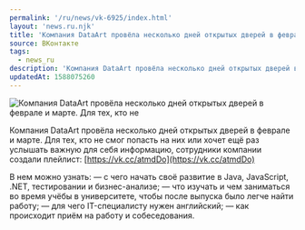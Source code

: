 ```yaml
---
permalink: '/ru/news/vk-6925/index.html'
layout: 'news.ru.njk'
title: 'Компания DataArt провёла несколько дней открытых дверей в феврале и марте'
source: ВКонтакте
tags:
  - news_ru
description: 'Компания DataArt провёла несколько дней открытых дверей в феврале и марте'
updatedAt: 1588075260
---
```

![Компания DataArt провёла несколько дней открытых дверей в феврале и марте. Для тех, кто не](https://sun9-40.userapi.com/impg/gqGEI5-rigYVkqjaxpU3C-bETpEsULDBtzGnVQ/TqendKuQT20.jpg?size=602x360&quality=96&proxy=1&sign=9d0f7cc721b3d82aa42be5a73b0ae5c6&c_uniq_tag=K1l--soNNQA0DiZt_xPx1hMy9lg9eJYgJPGmAG-Ft1s&type=album)

Компания DataArt провёла несколько дней открытых дверей в феврале и марте. Для тех, кто не смог попасть на них или хочет ещё раз услышать важную для себя информацию, сотрудники компании создали плейлист: [https://vk.cc/atmdDo](https://vk.cc/atmdDo)

В нем можно узнать:
— с чего начать своё развитие в Java, JavaScript, .NET, тестировании и бизнес-анализе;
— что изучать и чем заниматься во время учёбы в университете, чтобы после выпуска было легче найти работу;
— для чего IT-специалисту нужен английский;
— как происходит приём на работу и собеседования.
